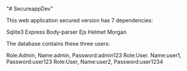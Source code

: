 "# SecureappDev" 

This web application secured version has 7 dependencies:

Sqlite3
Express
Body-parser
Ejs
Helmet
Morgan

The database contains these three users:

Role:Admin, Name:admin, Password:admin123
Role:User. Name:user1, Password:user123
Role:User, Name:user2, Password:user1234